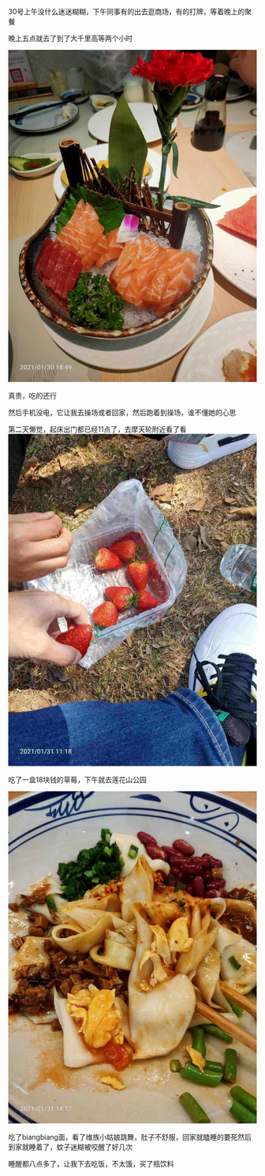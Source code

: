30号上午没什么迷迷糊糊，下午同事有的出去逛商场，有的打牌，等着晚上的聚餐


晚上五点就去了到了大千里高等两个小时

![](../../img/6904315-f594728d30f35d83.jpg)

真贵，吃的还行

然后手机没电，它让我去操场或者回家，然后跑着到操场，谁不懂她的心思

第二天懒觉，起床出门都已经11点了，去摩天轮附近看了看
![](../../img/6904315-7762464476bb604f.jpg)

吃了一盒18块钱的草莓，下午就去莲花山公园


![](../../img/6904315-e7782714f32431cf.jpg)

吃了biangbiang面，看了维族小姑娘跳舞，肚子不舒服，回家就瞌睡的要死然后到家就睡着了，蚊子迷糊被咬醒了好几次

睡醒都八点多了，让我下去吃饭，不太饿，买了瓶饮料

